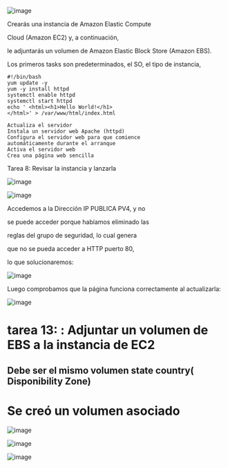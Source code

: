 ![image](https://github.com/Fx2048/COMU_REDES/assets/131219987/95680ef4-ddfc-4198-b596-ab253aa25240)


 Crearás una instancia de Amazon Elastic Compute 
 
 Cloud (Amazon EC2) y, a continuación,
 
 le adjuntarás un volumen de Amazon Elastic Block Store (Amazon EBS).

 Los primeros tasks son predeterminados, el SO, el tipo de instancia, 

````
#!/bin/bash
yum update -y
yum -y install httpd
systemctl enable httpd
systemctl start httpd
echo ' <html><h1>Hello World!</h1>
</html>' > /var/www/html/index.html

````
````
Actualiza el servidor
Instala un servidor web Apache (httpd)
Configura el servidor web para que comience
automáticamente durante el arranque
Activa el servidor web
Crea una página web sencilla
````
Tarea 8: Revisar la instancia y lanzarla

![image](https://github.com/Fx2048/COMU_REDES/assets/131219987/2152cc64-4335-439e-ba9c-e490b19999ab)

![image](https://github.com/Fx2048/COMU_REDES/assets/131219987/86d4ed58-4287-48e7-b860-342c7c8707df)


Accedemos a la Dirección IP PUBLICA PV4, y no 

se puede acceder porque habíamos eliminado las

reglas del grupo de seguridad, lo cual genera 

que no se pueda  acceder a HTTP puerto 80, 

lo que solucionaremos:

![image](https://github.com/Fx2048/COMU_REDES/assets/131219987/d7d1fa2c-dca5-4743-91c5-67de4f46758e)

Luego comprobamos que la página funciona correctamente al actualizarla:

![image](https://github.com/Fx2048/COMU_REDES/assets/131219987/72a4a19a-11ea-43dd-b5fd-7526d52d603a)


# tarea 13: : Adjuntar un volumen de EBS a la instancia de EC2

## Debe ser el mismo volumen state country( Disponibility Zone)

# Se creó un volumen asociado

![image](https://github.com/Fx2048/COMU_REDES/assets/131219987/ae411fc0-cfd4-4129-91f0-15a6c637fed4)



![image](https://github.com/Fx2048/COMU_REDES/assets/131219987/21946c6c-b2c0-48b3-959d-530911ef86c7)


![image](https://github.com/Fx2048/COMU_REDES/assets/131219987/43e72e0f-b453-429f-8ec8-f9547560d708)

